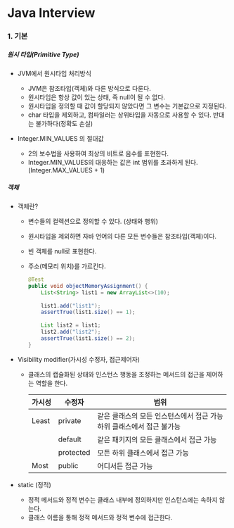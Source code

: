 # Java Interview





### 1. 기본



##### 원시 타입(Primitive Type)

 - JVM에서 원시타입 처리방식

   - JVM은 참조타입(객체)와 다른 방식으로 다룬다.
   - 원시타입은 항상 값이 있는 상태, 즉 null이 될 수 없다.
   - 원시타입을 정의할 때 값이 할당되지 않았다면 그 변수는 기본값으로 지정된다.
   - char 타입을 제외하고, 컴파일러는 상위타입을 자동으로 사용할 수 있다. 반대는 불가하다(정확도 손실)

- Integer.MIN_VALUES 의 절대값

  - 2의 보수법을 사용하여 최상의 비트로 음수를 표현한다.
  - Integer.MIN_VALUES의 대응하는 값은 int 범위를 초과하게 된다. (Integer.MAX_VALUES + 1)



##### 객체

- 객체란?

  - 변수들의 컬렉션으로 정의할 수 있다. (상태와 행위)

  - 원시타입을 제외하면 자바 언어의 다른 모든 변수들은 참조타입(객체)이다.

  - 빈 객체를 null로 표현한다.

  - 주소(메모리 위치)를 가르킨다.

    ```java
    @Test
    public void objectMemoryAssignment() {
        List<String> list1 = new ArrayList<>(10);
        
        list1.add("list1");
        assertTrue(list1.size() == 1);
        
        List list2 = list1;
        list2.add("list2");
        assertTrue(list1.size() == 2);
    }
    ```



- Visibility modifier(가시성 수정자, 접근제어자)

  - 클래스의 캡슐화된 상태와 인스턴스 행동을 조정하는 메서드의 접근을 제어하는 역할을 한다.

    | 가시성 | 수정자    | 범위                                                         |
    | ------ | --------- | ------------------------------------------------------------ |
    | Least  | private   | 같은 클래스의 모든 인스턴스에서 접근 가능<br />하위 클래스에서 접근 불가능 |
    |        | default   | 같은 패키지의 모든 클래스에서 접근 가능                      |
    |        | protected | 모든 하위 클래스에서 접근 가능                               |
    | Most   | public    | 어디서든 접근 가능                                           |



- static (정적)
  - 정적 메서드와 정적 변수는 클래스 내부에 정의하지만 인스턴스에는 속하지 않는다.
  - 클래스 이름을 통해 정적 메서드와 정적 변수에 접근한다.




